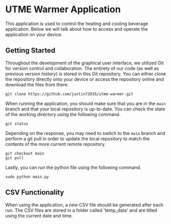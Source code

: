 # UTME Warmer Application

This application is used to control the heating and cooling beverage application. Below we will talk about how to access and operate the application on your device.

## Getting Started

Throughout the development of the graphical user interface, we utilized Git for version control and collaboration. The entirety of our code (as well as previous version history) is stored in this Git repository. You can either clone the repository directly onto your device or access the repository online and download the files from there.

`git clone https://github.com/justin72835/utme-warmer.git`

When running the application, you should make sure that you are in the `main` branch and that your local repository is up-to-date. You can check the state of the working directory using the following command.

`git status`

Depending on the response, you may need to switch to the `main` branch and perform a git pull in order to update the local repository to match the contents of the more current remote repository.

```
git checkout main
git pull
```

Lastly, you can run the python file using the following command.

`sudo python main.py`

## CSV Functionality

When using the application, a new CSV file should be generated after each run. The CSV files are stored in a folder called 'temp_data' and are titled using the current date and time.
